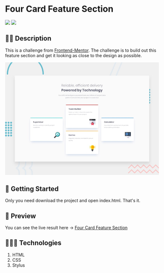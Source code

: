 # Four Card Feature Section

![](https://img.shields.io/github/stars/alexcamachogz/Fourd-card-feature?style=for-the-badge)
![](https://img.shields.io/github/forks/alexcamachogz/Fourd-card-feature?style=for-the-badge)

## ✍🏻 Description
This is a challenge from [Frontend-Mentor](https://www.frontendmentor.io/challenges/article-preview-component-dYBN_pYFT).
The challenge is to build out this feature section and get it looking as close to the design as possible.

![Design preview for the Four card feature section coding challenge](./images/example/preview.jpg)

## 🚀 Getting Started
Only you need download the project and open index.html. That's it.


## 🎨 Preview

You can see the live result here → [Four Card Feature Section](https://alexcamachogz.github.io/Fourd-card-feature/)

## 👩🏻‍💻 Technologies
1. HTML
2. CSS
3. Stylus
